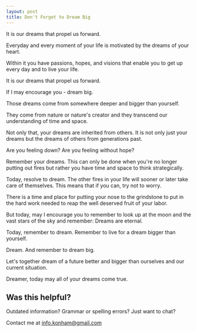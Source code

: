 ```yaml
---
layout: post
title: Don't Forget to Dream Big
---
```

It is our dreams that propel us forward.

Everyday and every moment of your life is motivated by the dreams of your heart. 

Within it you have passions, hopes, and visions that enable you to get up every day and to live your life.

It is our dreams that propel us forward.

If I may encourage you - dream big.

Those dreams come from somewhere deeper and bigger than yourself.

They come from nature or nature's creator and they transcend our understanding of time and space.

Not only that, your dreams are inherited from others. It is not only just your dreams but the dreams of others from generations past.

Are you feeling down? Are you feeling without hope?

Remember your dreams. This can only be done when you're no longer putting out fires but rather you have time and space to think strategically. 

Today, resolve to dream. The other fires in your life will sooner or later take care of themselves. This means that if you can, try not to worry. 

There is a time and place for putting your nose to the grindstone to put in the hard work needed to reap the well deserved fruit of your labor. 

But today, may I encourage you to remember to look up at the moon and the vast stars of the sky and remember: Dreams are eternal.

Today, remember to dream. Remember to live for a dream bigger than yourself.

Dream. And remember to dream big. 

Let's together dream of a future better and bigger than ourselves and our current situation. 

Dreamer, today may all of your dreams come true.

## Was this helpful?

Outdated information? Grammar or spelling errors? Just want to chat?

Contact me at [info.konham@gmail.com](mailto:info.konham@gmail.com)